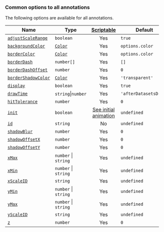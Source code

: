 ### Common options to all annotations

The following options are available for all annotations.

| Name | Type | [Scriptable](../options.md#scriptable-options) | Default
| ---- | ---- | :----: | ----
| [`adjustScaleRange`](#general) | `boolean` | Yes | `true`
| [`backgroundColor`](#styling) | [`Color`](../options.md#color) | Yes | `options.color`
| [`borderColor`](#styling) | [`Color`](../options.md#color) | Yes | `options.color`
| [`borderDash`](#styling) | `number[]` | Yes | `[]`
| [`borderDashOffset`](#styling) | `number` | Yes | `0`
| [`borderShadowColor`](#styling) | [`Color`](../options.md#color) | Yes | `'transparent'`
| [`display`](#general) | `boolean` | Yes | `true`
| [`drawTime`](#general) | `string`\|`number` | Yes | `'afterDatasetsDraw'`
| [`hitTolerance`](#general) | `number` | Yes | `0` 
| [`init`](../configuration.html#common) | `boolean`  | [See initial animation](../configuration.html#initial-animation) | `undefined`
| [`id`](#general) | `string` | No | `undefined`
| [`shadowBlur`](#styling) | `number` | Yes | `0`
| [`shadowOffsetX`](#styling) | `number` | Yes | `0`
| [`shadowOffsetY`](#styling) | `number` | Yes | `0`
| [`xMax`](#general) | `number` \| `string` | Yes | `undefined`
| [`xMin`](#general) | `number` \| `string` | Yes | `undefined`
| [`xScaleID`](#general) | `string` | Yes | `undefined`
| [`yMin`](#general) | `number` \| `string` | Yes | `undefined`
| [`yMax`](#general) | `number` \| `string` | Yes | `undefined`
| [`yScaleID`](#general) | `string` | Yes | `undefined`
| [`z`](#general) | `number` | Yes | `0`
